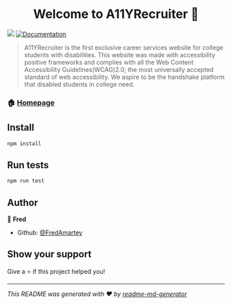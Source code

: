 <h1 align="center">Welcome to A11YRecruiter 👋</h1>
<p>
  <img src="https://img.shields.io/badge/version-1.0.0-blue.svg?cacheSeconds=2592000" />
  <a href="https://github.com/FredAmartey/a11yrecruiter">
    <img alt="Documentation" src="https://img.shields.io/badge/documentation-yes-brightgreen.svg" target="_blank" />
  </a>
</p>

> A11YRecruiter is the first exclusive career services website for college students with disabilities. This website was made with accessibility positive frameworks and complies with all the Web Content Accessibility Guidelines(WCAG)2.0; the most universally accepted standard of web accessibility. We aspire to be the handshake platform that disabled students in college need.

### 🏠 [Homepage](https://a11yrecruiter.com/)

## Install

```sh
npm install
```

## Run tests

```sh
npm run test
```

## Author

👤 **Fred**

* Github: [@FredAmartey](https://github.com/FredAmartey)

## Show your support

Give a ⭐️ if this project helped you!

***
_This README was generated with ❤️ by [readme-md-generator](https://github.com/kefranabg/readme-md-generator)_